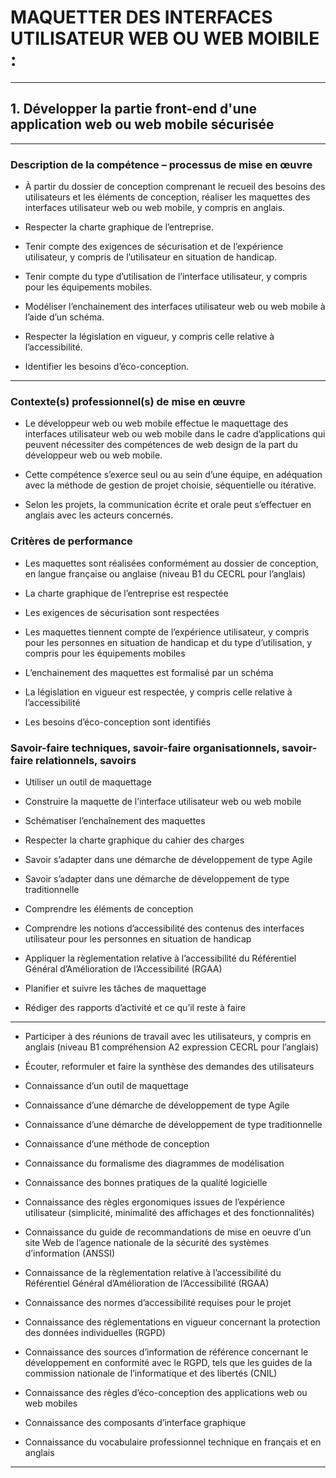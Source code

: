 # **MAQUETTER DES INTERFACES UTILISATEUR WEB OU WEB MOIBILE :**
---

## **1. Développer la partie front-end d'une application web ou web mobile sécurisée**
---


### **Description de la compétence – processus de mise en œuvre**


* À partir du dossier de conception comprenant le recueil des besoins des utilisateurs et les éléments de
conception, réaliser les maquettes des interfaces utilisateur web ou web mobile, y compris en anglais.

* Respecter la charte graphique de l’entreprise.

* Tenir compte des exigences de sécurisation et de l’expérience utilisateur, y compris de l’utilisateur en
situation de handicap.

* Tenir compte du type d’utilisation de l’interface utilisateur, y compris pour les équipements mobiles.

* Modéliser l’enchainement des interfaces utilisateur web ou web mobile à l’aide d’un schéma.

* Respecter la législation en vigueur, y compris celle relative à l’accessibilité.

* Identifier les besoins d’éco-conception.
---


### **Contexte(s) professionnel(s) de mise en œuvre**


* Le développeur web ou web mobile effectue le maquettage des interfaces utilisateur web ou web mobile
dans le cadre d’applications qui peuvent nécessiter des compétences de web design de la part du
développeur web ou web mobile.

* Cette compétence s’exerce seul ou au sein d’une équipe, en adéquation avec la méthode de gestion de
projet choisie, séquentielle ou itérative.

* Selon les projets, la communication écrite et orale peut s’effectuer en anglais avec les acteurs concernés.


### **Critères de performance**


* Les maquettes sont réalisées conformément au dossier de conception, en langue française ou anglaise
(niveau B1 du CECRL pour l’anglais)

* La charte graphique de l’entreprise est respectée

* Les exigences de sécurisation sont respectées

* Les maquettes tiennent compte de l’expérience utilisateur, y compris pour les personnes en situation de
handicap et du type d’utilisation, y compris pour les équipements mobiles

* L’enchainement des maquettes est formalisé par un schéma

* La législation en vigueur est respectée, y compris celle relative à l’accessibilité

* Les besoins d’éco-conception sont identifiés


### **Savoir-faire techniques, savoir-faire organisationnels, savoir-faire relationnels, savoirs**


* Utiliser un outil de maquettage

* Construire la maquette de l’interface utilisateur web ou web mobile

* Schématiser l’enchaînement des maquettes

* Respecter la charte graphique du cahier des charges

* Savoir s’adapter dans une démarche de développement de type Agile

* Savoir s’adapter dans une démarche de développement de type traditionnelle

* Comprendre les éléments de conception

* Comprendre les notions d’accessibilité des contenus des interfaces utilisateur pour les personnes en
situation de handicap

* Appliquer la règlementation relative à l’accessibilité du Référentiel Général d’Amélioration de l’Accessibilité
(RGAA)

* Planifier et suivre les tâches de maquettage

* Rédiger des rapports d’activité et ce qu’il reste à faire

-----------------------------------------------------------------------------------------------------------------------------------------------------------------------------------------

* Participer à des réunions de travail avec les utilisateurs, y compris en anglais (niveau B1 compréhension
A2 expression CECRL pour l’anglais)

* Écouter, reformuler et faire la synthèse des demandes des utilisateurs

* Connaissance d’un outil de maquettage

* Connaissance d’une démarche de développement de type Agile

* Connaissance d’une démarche de développement de type traditionnelle

* Connaissance d’une méthode de conception

* Connaissance du formalisme des diagrammes de modélisation

* Connaissance des bonnes pratiques de la qualité logicielle

* Connaissance des règles ergonomiques issues de l’expérience utilisateur (simplicité, minimalité des
affichages et des fonctionnalités)

* Connaissance du guide de recommandations de mise en oeuvre d’un site Web de l’agence nationale de la
sécurité des systèmes d’information (ANSSI)

* Connaissance de la règlementation relative à l’accessibilité du Référentiel Général d’Amélioration de
l’Accessibilité (RGAA)

* Connaissance des normes d’accessibilité requises pour le projet

* Connaissance des réglementations en vigueur concernant la protection des données individuelles (RGPD)

* Connaissance des sources d’information de référence concernant le développement en conformité avec le
RGPD, tels que les guides de la commission nationale de l’informatique et des libertés (CNIL)

* Connaissance des règles d’éco-conception des applications web ou web mobiles

* Connaissance des composants d’interface graphique

* Connaissance du vocabulaire professionnel technique en français et en anglais
---